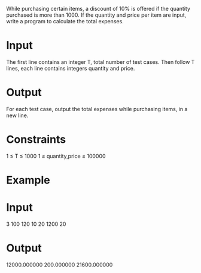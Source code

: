 While purchasing certain items, a discount of 10% is offered if the quantity purchased is more than 1000.
If the quantity and price per item are input, write a program to calculate the total expenses.

# Input
The first line contains an integer T, total number of test cases. Then follow T lines, each line contains integers quantity and price.

# Output
For each test case, output the total expenses while purchasing items, in a new line.

# Constraints
1 ≤ T ≤ 1000
1 ≤ quantity,price ≤ 100000

# Example
# Input
3 
100 120
10 20
1200 20

# Output
12000.000000
200.000000
21600.000000
